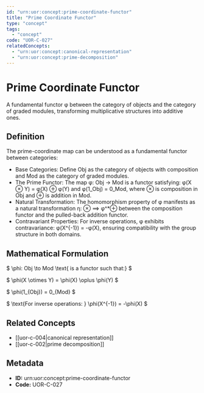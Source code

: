 ```yaml
---
id: "urn:uor:concept:prime-coordinate-functor"
title: "Prime Coordinate Functor"
type: "concept"
tags:
  - "concept"
code: "UOR-C-027"
relatedConcepts:
  - "urn:uor:concept:canonical-representation"
  - "urn:uor:concept:prime-decomposition"
---
```


# Prime Coordinate Functor

A fundamental functor φ between the category of objects and the category of graded modules, transforming multiplicative structures into additive ones.

## Definition

The prime-coordinate map can be understood as a fundamental functor between categories:
- Base Categories: Define Obj as the category of objects with composition and Mod as the category of graded modules.
- The Prime Functor: The map φ: Obj → Mod is a functor satisfying: φ(X ⊗ Y) = φ(X) ⊕ φ(Y) and φ(1_Obj) = 0_Mod, where ⊗ is composition in Obj and ⊕ is addition in Mod.
- Natural Transformation: The homomorphism property of φ manifests as a natural transformation η: ⊗ ⟹ φ^*⊕ between the composition functor and the pulled-back addition functor.
- Contravariant Properties: For inverse operations, φ exhibits contravariance: φ(X^{-1}) = -φ(X), ensuring compatibility with the group structure in both domains.

## Mathematical Formulation

$
\phi: Obj \to Mod \text{ is a functor such that:}
$

$
\phi(X \otimes Y) = \phi(X) \oplus \phi(Y)
$

$
\phi(1_{Obj}) = 0_{Mod}
$

$
\text{For inverse operations: } \phi(X^{-1}) = -\phi(X)
$

## Related Concepts

- [[uor-c-004|canonical representation]]
- [[uor-c-002|prime decomposition]]

## Metadata

- **ID:** urn:uor:concept:prime-coordinate-functor
- **Code:** UOR-C-027
